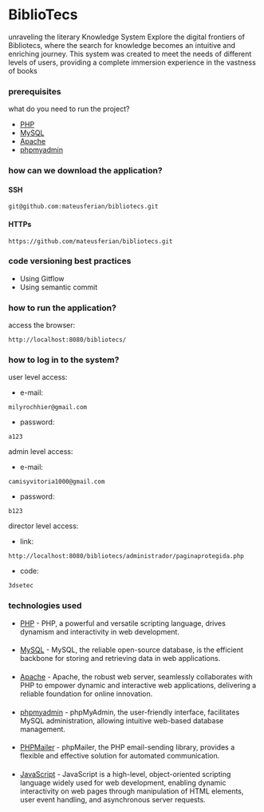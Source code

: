 # BiblioTecs
unraveling the literary Knowledge System
Explore the digital frontiers of Bibliotecs, where the search for knowledge becomes an intuitive and enriching journey. This system was created to meet the needs of different levels of users, providing a complete immersion experience in the vastness of books

### prerequisites
what do you need to run the project?
 * [PHP](https://www.php.net/)
 * [MySQL](https://www.mysql.com/)
 * [Apache](https://httpd.apache.org/)
 * [phpmyadmin](https://www.phpmyadmin.net/)

### how can we download the application?
#### SSH
```
git@github.com:mateusferian/bibliotecs.git
```
#### HTTPs
```
https://github.com/mateusferian/bibliotecs.git
```

### code versioning best practices
* Using Gitflow
* Using semantic commit

### how to run the application?
access the browser:

```
http://localhost:8080/bibliotecs/
```

### how to log in to the system?
user level access:
* e-mail:
```
milyrochhier@gmail.com
```
* password:

```
a123
```

admin level access:
* e-mail:
```
camisyvitoria1000@gmail.com
```
* password:

```
b123
```

director level access:

* link:
```
http://localhost:8080/bibliotecs/administrador/paginaprotegida.php
```
* code:

```
3dsetec
```

### technologies used

* [PHP](https://www.php.net/) - PHP, a powerful and versatile scripting language, drives dynamism and interactivity in web development.
####
* [MySQL](https://www.mysql.com/) - MySQL, the reliable open-source database, is the efficient backbone for storing and retrieving data in web applications.
####
* [Apache](https://httpd.apache.org/) - Apache, the robust web server, seamlessly collaborates with PHP to empower dynamic and interactive web applications, delivering a reliable foundation for online innovation.
####
* [phpmyadmin](https://www.phpmyadmin.net/) - phpMyAdmin, the user-friendly interface, facilitates MySQL administration, allowing intuitive web-based database management.
####
* [PHPMailer](https://github.com/PHPMailer/PHPMailer) - phpMailer, the PHP email-sending library, provides a flexible and effective solution for automated communication.
####
* [JavaScript](https://developer.mozilla.org/pt-BR/docs/Web/JavaScript) - JavaScript is a high-level, object-oriented scripting language widely used for web development, enabling dynamic interactivity on web pages through manipulation of HTML elements, user event handling, and asynchronous server requests.
